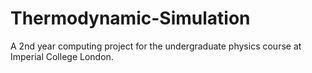 # Thermodynamic-Simulation
A 2nd year computing project for the undergraduate physics course at Imperial College London.
